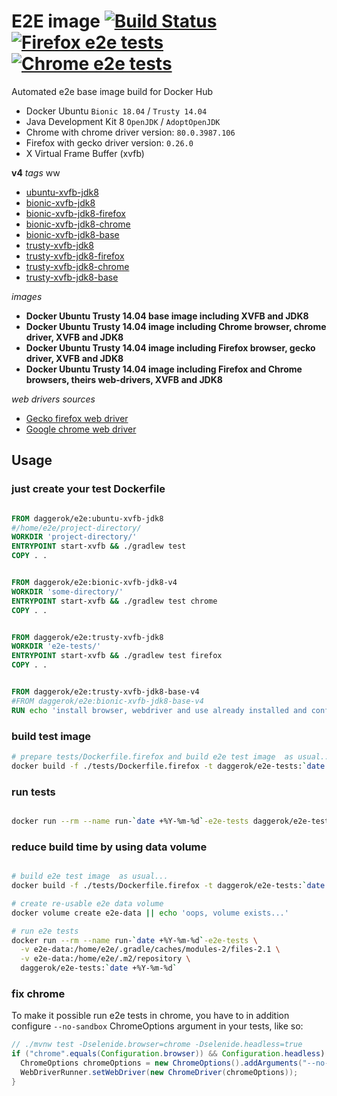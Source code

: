 # E2E image [![Build Status](https://travis-ci.org/daggerok/e2e.svg?branch=master)](https://travis-ci.org/daggerok/e2e) [![Firefox e2e tests](https://github.com/daggerok/e2e/workflows/Firefox%20e2e%20tests/badge.svg)](https://github.com/daggerok/e2e/actions) [![Chrome e2e tests](https://github.com/daggerok/e2e/workflows/Chrome%20e2e%20tests/badge.svg)](https://github.com/daggerok/e2e/actions?query=workflow%3A%22Chrome+e2e+tests%22)
Automated e2e base image build for Docker Hub

- Docker Ubuntu `Bionic 18.04` / `Trusty 14.04`
- Java Development Kit 8 `OpenJDK` / `AdoptOpenJDK`
- Chrome with chrome driver version: `80.0.3987.106`
- Firefox with gecko driver version: `0.26.0`
- X Virtual Frame Buffer (xvfb)

__v4__ _tags_
ww
- [ubuntu-xvfb-jdk8](https://github.com/daggerok/e2e/tree/ubuntu-xvfb-jdk8-v4)
- [bionic-xvfb-jdk8](https://github.com/daggerok/e2e/tree/bionic-xvfb-jdk8-v4)
- [bionic-xvfb-jdk8-firefox](https://github.com/daggerok/e2e/tree/bionic-xvfb-jdk8-firefox-v4)
- [bionic-xvfb-jdk8-chrome](https://github.com/daggerok/e2e/tree/bionic-xvfb-jdk8-chrome-v4)
- [bionic-xvfb-jdk8-base](https://github.com/daggerok/e2e/tree/bionic-xvfb-jdk8-base-v4)
- [trusty-xvfb-jdk8](https://github.com/daggerok/e2e/tree/trusty-xvfb-jdk8-v4)
- [trusty-xvfb-jdk8-firefox](https://github.com/daggerok/e2e/tree/trusty-xvfb-jdk8-firefox-v4)
- [trusty-xvfb-jdk8-chrome](https://github.com/daggerok/e2e/tree/trusty-xvfb-jdk8-chrome-v4)
- [trusty-xvfb-jdk8-base](https://github.com/daggerok/e2e/tree/trusty-xvfb-jdk8-base-v4)

_images_

- **Docker Ubuntu Trusty 14.04 base image including XVFB and JDK8**
- **Docker Ubuntu Trusty 14.04 image including Chrome browser, chrome driver, XVFB and JDK8**
- **Docker Ubuntu Trusty 14.04 image including Firefox browser, gecko driver, XVFB and JDK8**
- **Docker Ubuntu Trusty 14.04 image including Firefox and Chrome browsers, theirs web-drivers, XVFB and JDK8**

<!--

__v3__ _tags_

- [bionic-xvfb-jdk8](https://github.com/daggerok/e2e/tree/bionic-xvfb-jdk8-v3)
- [bionic-xvfb-jdk8-chrome](https://github.com/daggerok/e2e/tree/bionic-xvfb-jdk8-chrome-v3)
- [bionic-xvfb-jdk8-firefox](https://github.com/daggerok/e2e/tree/bionic-xvfb-jdk8-firefox-v3)
- [bionic-xvfb-jdk8-base](https://github.com/daggerok/e2e/tree/bionic-xvfb-jdk8-base-v3)

- [ubuntu-xvfb-jdk8](https://github.com/daggerok/e2e/tree/ubuntu-xvfb-jdk8-v3)
- [ubuntu-xvfb-jdk8-chrome](https://github.com/daggerok/e2e/tree/ubuntu-xvfb-jdk8-chrome-v3)
- [ubuntu-xvfb-jdk8-firefox](https://github.com/daggerok/e2e/tree/ubuntu-xvfb-jdk8-firefox-v3)
- [ubuntu-xvfb-jdk8-base](https://github.com/daggerok/e2e/tree/ubuntu-xvfb-jdk8-base-v3)

- [trusty-xvfb-jdk8](https://github.com/daggerok/e2e/tree/trusty-xvfb-jdk8-v3)
- [trusty-xvfb-jdk8-chrome](https://github.com/daggerok/e2e/tree/trusty-xvfb-jdk8-chrome-v3)
- [trusty-xvfb-jdk8-firefox](https://github.com/daggerok/e2e/tree/trusty-xvfb-jdk8-firefox-v3)
- [trusty-xvfb-jdk8-base](https://github.com/daggerok/e2e/tree/trusty-xvfb-jdk8-base-v3)

-->

_web drivers sources_

* [Gecko firefox web driver](https://github.com/mozilla/geckodriver/releases)
* [Google chrome web driver](http://chromedriver.chromium.org/)

## Usage

### just create your test Dockerfile

```dockerfile

FROM daggerok/e2e:ubuntu-xvfb-jdk8
#/home/e2e/project-directory/
WORKDIR 'project-directory/'
ENTRYPOINT start-xvfb && ./gradlew test
COPY . .

```

```dockerfile

FROM daggerok/e2e:bionic-xvfb-jdk8-v4
WORKDIR 'some-directory/'
ENTRYPOINT start-xvfb && ./gradlew test chrome
COPY . .

```

```dockerfile

FROM daggerok/e2e:trusty-xvfb-jdk8
WORKDIR 'e2e-tests/'
ENTRYPOINT start-xvfb && ./gradlew test firefox
COPY . .

```

```dockerfile

FROM daggerok/e2e:trusty-xvfb-jdk8-base-v4
#FROM daggerok/e2e:bionic-xvfb-jdk8-base-v4
RUN echo 'install browser, webdriver and use already installed and configured jdk8 + Xvfb based on Ubuntu 14.04'

```

### build test image

```bash
# prepare tests/Dockerfile.firefox and build e2e test image  as usual...
docker build -f ./tests/Dockerfile.firefox -t daggerok/e2e-tests:`date +%Y-%m-%d` ./tests

```

### run tests

```bash

docker run --rm --name run-`date +%Y-%m-%d`-e2e-tests daggerok/e2e-tests:`date +%Y-%m-%d`

```

### reduce build time by using data volume

```bash

# build e2e test image  as usual...
docker build -f ./tests/Dockerfile.firefox -t daggerok/e2e-tests:`date +%Y-%m-%d` ./tests

# create re-usable e2e data volume
docker volume create e2e-data || echo 'oops, volume exists...'

# run e2e tests
docker run --rm --name run-`date +%Y-%m-%d`-e2e-tests \
  -v e2e-data:/home/e2e/.gradle/caches/modules-2/files-2.1 \
  -v e2e-data:/home/e2e/.m2/repository \
  daggerok/e2e-tests:`date +%Y-%m-%d`

```

### fix chrome

To make it possible run e2e tests in chrome, you have to in addition configure `--no-sandbox` ChromeOptions argument
in your tests, like so:

```java
// ./mvnw test -Dselenide.browser=chrome -Dselenide.headless=true
if ("chrome".equals(Configuration.browser)) && Configuration.headless) {
  ChromeOptions chromeOptions = new ChromeOptions().addArguments("--no-sandbox");
  WebDriverRunner.setWebDriver(new ChromeDriver(chromeOptions));
}
```

<!--

### reduce build time (wrong, don't do that) trigger build...

In real big projects resolving dependencies each time might take long time and sometimes it's not what we want...
So we can try reuse existing local `~/.gradle` and `~/.m2` folders to reduce build time. 
To do so, just mount needed folder on during docker run:

```bash

docker build -t my-e2e-tests:latest .
mkdir -p ~/.gradle/caches/modules-2/files-2.1 ~/.m2/repository
docker run --rm --name run-my-e2e-tests \
  -v ~/.gradle/caches/modules-2/files-2.1:/home/e2e/.gradle/caches/modules-2/files-2.1 \
  -v ~/.m2/repository:/home/e2e/.m2/repository \
  my-e2e-tests

```

**WARNING**

Sometimes it might cause some strange and not obvious problems for `file not found` or `permission denied` topics...
So use it only if you know what you are doing and if you ready to spend time for some debugging :)

-->
